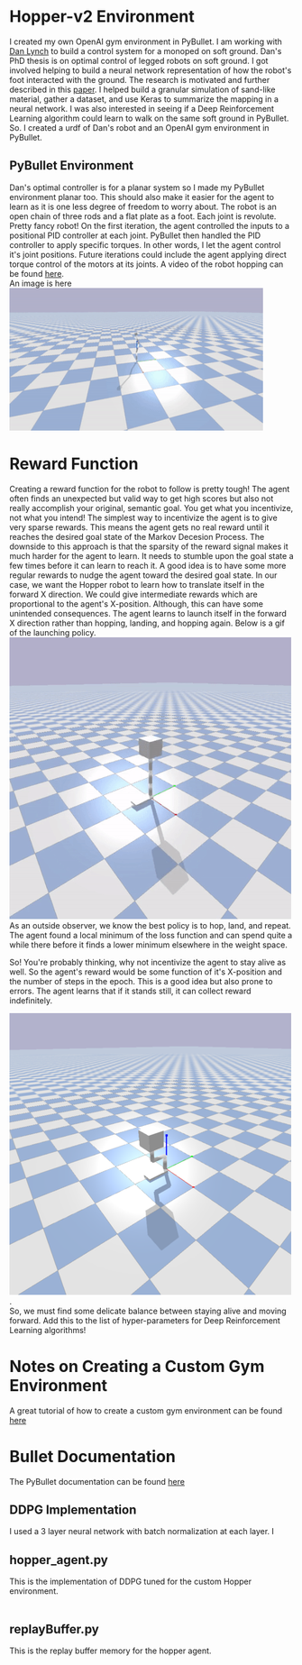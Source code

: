 # Hopper-v2 Environment
I created my own OpenAI gym environment in PyBullet. I am working with [Dan Lynch](https://robotics.northwestern.edu/people/profiles/students/lynch-dan.html) to build a control system for a monoped on soft ground. Dan's PhD thesis is on optimal control of legged robots on soft ground. I got involved helping to build a neural network representation of how the robot's foot interacted with the ground. The research is motivated and further described in this [paper](https://ieeexplore.ieee.org/document/9018262). I helped build a granular simulation of sand-like material, gather a dataset, and use Keras to summarize the mapping in a neural network. I was also interested in seeing if a Deep Reinforcement Learning algorithm could learn to walk on the same soft ground in PyBullet. So. I created a urdf of Dan's robot and an OpenAI gym environment in PyBullet. 

## PyBullet Environment 
Dan's optimal controller is for a planar system so I made my PyBullet environment planar too. This should also make it easier for the agent to learn as it is one less degree of freedom to worry about. The robot is an open chain of three rods and a flat plate as a foot. Each joint is revolute. Pretty fancy robot! On the first iteration, the agent controlled the inputs to a positional PID controller at each joint. PyBullet then handled the PID controller to apply specific torques. In other words, I let the agent control it's joint positions. Future iterations could include the agent applying direct torque control of the motors at its joints. A video of the robot hopping can be found [here](https://youtu.be/-Q_36Qi5CVc). <br /> An image is here
![here](../media/h3pper_DDPG2.gif) 

# Reward Function
Creating a reward function for the robot to follow is pretty tough! The agent often finds an unexpected but valid way to get high scores but also not really accomplish your original, semantic goal. You get what you incentivize, not what you intend! The simplest way to incentivize the agent is to give very sparse rewards. This means the agent gets no real reward until it reaches the desired goal state of the Markov Decesion Process. The downside to this approach is that the sparsity of the reward signal makes it much harder for the agent to learn. It needs to stumble upon the goal state a few times before it can learn to reach it. A good idea is to have some more regular rewards to nudge the agent toward the desired goal state. In our case, we want the Hopper robot to learn how to translate itself in the forward X direction. We could give intermediate rewards which are proportional to the agent's X-position. Although, this can have some unintended consequences. The agent learns to launch itself in the forward X direction rather than hopping, landing, and hopping again. Below is a gif of the launching policy. <br /> 
![Hopper's Launching Policy](gym-hopping_robot/images/hopper_launch.gif) <br />
As an outside observer, we know the best policy is to hop, land, and repeat. The agent found a local minimum of the loss function and can spend quite a while there before it finds a lower minimum elsewhere in the weight space. <br />

So! You're probably thinking, why not incentivize the agent to stay alive as well. So the agent's reward would be some function of it's X-position and the number of steps in the epoch. This is a good idea but also prone to errors. The agent learns that if it stands still, it can collect reward indefinitely.<br />

![Hopper Robot Starting an Episode](gym-hopping_robot/images/standing_still.png). <br /> 
So, we must find some delicate balance between staying alive and moving forward. Add this to the list of hyper-parameters for Deep Reinforcement Learning algorithms!   

# Notes on Creating a Custom Gym Environment 
A great tutorial of how to create a custom gym environment can be found [here](https://medium.com/@apoddar573/making-your-own-custom-environment-in-gym-c3b65ff8cdaa)

# Bullet Documentation
The PyBullet documentation can be found [here](https://docs.google.com/document/d/10sXEhzFRSnvFcl3XxNGhnD4N2SedqwdAvK3dsihxVUA/edit#)

## DDPG Implementation
I used a 3 layer neural network with batch normalization at each layer. I 

## hopper_agent.py
This is the implementation of DDPG tuned for the custom Hopper environment.  
<br />

## replayBuffer.py
This is the replay buffer memory for the hopper agent. 